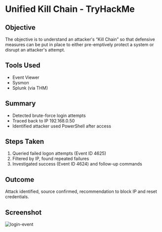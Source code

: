 
# Unified Kill Chain - TryHackMe

## Objective
The objective is to understand an attacker's “Kill Chain” so that defensive measures can be put in place to either pre-emptively protect a system or disrupt an attacker's attempt.

## Tools Used
- Event Viewer
- Sysmon
- Splunk (via THM)

## Summary
- Detected brute-force login attempts
- Traced back to IP 192.168.0.50
- Identified attacker used PowerShell after access

## Steps Taken
1. Queried failed logon attempts (Event ID 4625)
2. Filtered by IP, found repeated failures
3. Investigated success (Event ID 4624) and follow-up commands

## Outcome
Attack identified, source confirmed, recommendation to block IP and reset credentials.

## Screenshot
![login-event](./images/login-failures.png)
